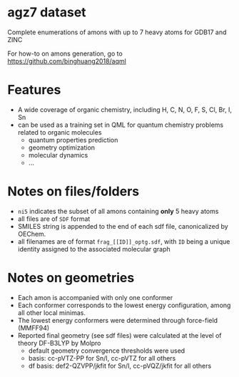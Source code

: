 # agz7 dataset 
Complete enumerations of amons with up to 7 heavy atoms for GDB17 and ZINC

For how-to on amons generation, go to https://github.com/binghuang2018/aqml

# Features
- A wide coverage of organic chemistry, including H, C, N, O, F, S, Cl, Br, I, Sn
- can be used as a training set in QML for quantum chemistry problems related to organic molecules
  - quantum properties prediction
  - geometry optimization
  - molecular dynamics 
  - ...

# Notes on files/folders 
- `ni5` indicates the subset of all amons containing **__only__** 5 heavy atoms
- all files are of `SDF` format
- SMILES string is appended to the end of each sdf file, canonicalized by OEChem.
- all filenames are of format `frag_[[ID]]_optg.sdf`, with `ID` being a unique identity assigned to the associated molecular graph


# Notes on geometries
- Each amon is accompanied with only one conformer
- Each conformer corresponds to the lowest energy configuration, among all other local minimas.
- The lowest energy conformers were determined through force-field (MMFF94)
- Reported final geometry (see sdf files) were calculated at the level of theory DF-B3LYP by Molpro
  - default geometry convergence thresholds were used
  - basis: cc-pVTZ-PP for Sn/I, cc-pVTZ for all others
  - df basis: def2-QZVPP/jkfit for Sn/I, cc-pVQZ/jkfit for all others
  

